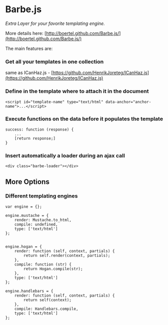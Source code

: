 # Barbe.js

*Extra Layer for your favorite templating engine.*

More details here: [http://boertel.github.com/Barbe.js/](http://boertel.github.com/Barbe.js/)

The main features are:

### Get all your templates in one collection 
same as ICanHaz.js - [https://github.com/HenrikJoreteg/ICanHaz.js](https://github.com/HenrikJoreteg/ICanHaz.js)

### Define in the template where to attach it in the document

    <script id="template-name" type="text/html" data-anchor="anchor-name">...</script>

### Execute functions on the data before it populates the template 

    success: function (response) {
        ...
        [return response;]
    }

### Insert automatically a loader during an ajax call

    <div class="barbe-loader"></div>



## More Options

### Different templating engines

    var engine = {};

    engine.mustache = {
        render: Mustache.to_html,
        compile: undefined,
        type: ['text/html']
    };


    engine.hogan = {
        render: function (self, context, partials) {
            return self.render(context, partials);
        },
        compile: function (str) {
            return Hogan.compile(str);
        },
        type: ['text/html']
    };

    engine.handlebars = {
        render: function (self, context, partials) {
            return self(context);
        },
        compile: Handlebars.compile,
        type: ['text/html']
    };
